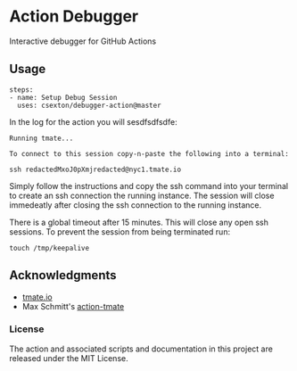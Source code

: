 # Action Debugger

Interactive debugger for GitHub Actions

## Usage
```
steps:
- name: Setup Debug Session
  uses: csexton/debugger-action@master
```

In the log for the action you will sesdfsdfsdfe:

```
Running tmate...

To connect to this session copy-n-paste the following into a terminal:

ssh redactedMxoJ0pXmjredacted@nyc1.tmate.io
```

Simply follow the instructions and copy the ssh command into your terminal to create an ssh connection the running instance. The session will close immedeatly after closing the ssh connection to the running instance.

There is a global timeout after 15 minutes. This will close any open ssh sessions. To prevent the session from being terminated run:

```
touch /tmp/keepalive
```

## Acknowledgments

* [tmate.io](https://tmate.io)
* Max Schmitt's [action-tmate](https://github.com/mxschmitt/action-tmate)

### License

The action and associated scripts and documentation in this project are released under the MIT License.

